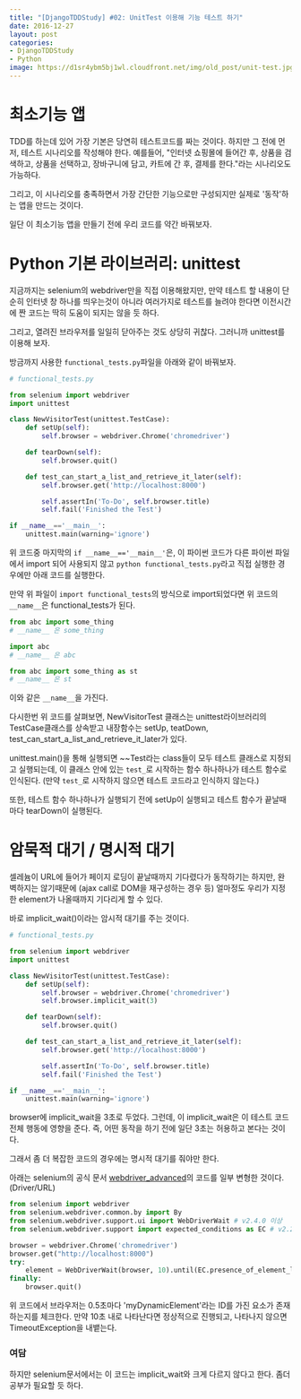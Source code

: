 ```yaml
---
title: "[DjangoTDDStudy] #02: UnitTest 이용해 기능 테스트 하기"
date: 2016-12-27
layout: post
categories:
- DjangoTDDStudy
- Python
image: https://d1sr4ybm5bj1wl.cloudfront.net/img/old_post/unit-test.jpg
---
```



# 최소기능 앱

TDD를 하는데 있어 가장 기본은 당연히 테스트코드를 짜는 것이다. 하지만 그 전에 먼저, 테스트 시나리오를 작성해야 한다. 예를들어, "인터넷 쇼핑몰에 들어간 후, 상품을 검색하고, 상품을 선택하고, 장바구니에 담고, 카트에 간 후, 결제를 한다."라는 시나리오도 가능하다.

그리고, 이 시나리오를 충족하면서 가장 간단한 기능으로만 구성되지만 실제로 '동작'하는 앱을 만드는 것이다.

일단 이 최소기능 앱을 만들기 전에 우리 코드를 약간 바꿔보자.

# Python 기본 라이브러리: unittest

지금까지는 selenium의 webdriver만을 직접 이용해왔지만, 만약 테스트 할 내용이 단순히 인터넷 창 하나를 띄우는것이 아니라 여러가지로 테스트를 늘려야 한다면 이전시간에 짠 코드는 딱히 도움이 되지는 않을 듯 하다.

그리고, 열려진 브라우저를 일일히 닫아주는 것도 상당히 귀찮다. 그러니까 unittest를 이용해 보자.

방금까지 사용한 `functional_tests.py`파일을 아래와 같이 바꿔보자.

```python
# functional_tests.py

from selenium import webdriver
import unittest

class NewVisitorTest(unittest.TestCase):
    def setUp(self):
        self.browser = webdriver.Chrome('chromedriver')

    def tearDown(self):
        self.browser.quit()

    def test_can_start_a_list_and_retrieve_it_later(self):
        self.browser.get('http://localhost:8000')

        self.assertIn('To-Do', self.browser.title)
        self.fail('Finished the Test')

if __name__=='__main__':
    unittest.main(warning='ignore')
```

위 코드중 마지막의 `if __name__=='__main__'`은, 이 파이썬 코드가 다른 파이썬 파일에서 import 되어 사용되지 않고 `python functional_tests.py`라고 직접 실행한 경우에만 아래 코드를 실행한다.

만약 위 파일이 `import functional_tests`의 방식으로 import되었다면 위 코드의 `__name__`은 functional_tests가 된다.

```py
from abc import some_thing
# __name__ 은 some_thing

import abc
# __name__ 은 abc

from abc import some_thing as st
# __name__ 은 st
```

이와 같은 `__name__`을 가진다.

다시한번 위 코드를 살펴보면, NewVisitorTest 클래스는 unittest라이브러리의 TestCase클래스를 상속받고 내장함수는 setUp, teatDown, test_can_start_a_list_and_retrieve_it_later가 있다.

unittest.main()을 통해 실행되면 ~~Test라는 class들이 모두 테스트 클래스로 지정되고 실행되는데, 이 클래스 안에 있는 `test_`로 시작하는 함수 하나하나가 테스트 함수로 인식된다. (만약 `test_`로 시작하지 않으면 테스트 코드라고 인식하지 않는다.)

또한, 테스트 함수 하나하나가 실행되기 전에 setUp이 실행되고 테스트 함수가 끝날때 마다 tearDown이 실행된다.


# 암묵적 대기 / 명시적 대기

셀레늄이 URL에 들어가 페이지 로딩이 끝날때까지 기다렸다가 동작하기는 하지만, 완벽하지는 않기때문에 (ajax call로 DOM을 재구성하는 경우 등) 얼마정도 우리가 지정한 element가 나올때까지 기다리게 할 수 있다.

바로 implicit_wait()이라는 암시적 대기를 주는 것이다.

```python
# functional_tests.py

from selenium import webdriver
import unittest

class NewVisitorTest(unittest.TestCase):
    def setUp(self):
        self.browser = webdriver.Chrome('chromedriver')
        self.browser.implicit_wait(3)

    def tearDown(self):
        self.browser.quit()

    def test_can_start_a_list_and_retrieve_it_later(self):
        self.browser.get('http://localhost:8000')

        self.assertIn('To-Do', self.browser.title)
        self.fail('Finished the Test')

if __name__=='__main__':
    unittest.main(warning='ignore')
```

browser에 implicit_wait을 3초로 두었다.
그런데, 이 implicit_wait은 이 테스트 코드 전체 행동에 영향을 준다. 즉, 어떤 동작을 하기 전에 일단 3초는 허용하고 본다는 것이다.

그래서 좀 더 복잡한 코드의 경우에는 명시적 대기를 줘야만 한다.

아래는 selenium의 공식 문서 [webdriver_advanced](http://www.seleniumhq.org/docs/04_webdriver_advanced.jsp)의 코드를 일부 변형한 것이다.(Driver/URL)

```py
from selenium import webdriver
from selenium.webdriver.common.by import By
from selenium.webdriver.support.ui import WebDriverWait # v2.4.0 이상
from selenium.webdriver.support import expected_conditions as EC # v2.26.0 이상

browser = webdriver.Chrome('chromedriver')
browser.get("http://localhost:8000")
try:
    element = WebDriverWait(browser, 10).until(EC.presence_of_element_located((By.ID, "myDynamicElement")))
finally:
    browser.quit()
```

위 코드에서 브라우저는 0.5초마다 'myDynamicElement'라는 ID를 가진 요소가 존재하는지를 체크한다. 만약 10초 내로 나타난다면 정상적으로 진행되고, 나타나지 않으면 TimeoutException을 내뱉는다.

### 여담
하지만 selenium문서에서는 이 코드는 implicit_wait와 크게 다르지 않다고 한다. 좀더 공부가 필요할 듯 하다.


